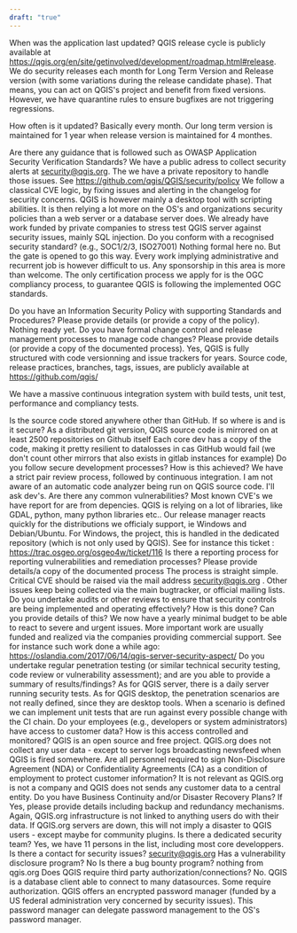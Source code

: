 ```yaml
---
draft: "true"
---
```


When was the application last updated?
QGIS release cycle is publicly available at https://qgis.org/en/site/getinvolved/development/roadmap.html#release.
We do security releases each month for Long Term Version and Release version (with some variations during the release candidate phase). That means, you can act on QGIS's project and benefit from fixed versions. However, we have quarantine rules to ensure bugfixes are not triggering regressions.

How often is it updated?
Basically every month. Our long term version is maintained for 1 year when release version is maintained for 4 monthes.

Are there any guidance that is followed such as OWASP Application Security Verification Standards?
We have a public adress to collect security alerts at security@qgis.org. The we have a private repository to handle those issues. See https://github.com/qgis/QGIS/security/policy
We follow a classical CVE logic, by fixing issues and alerting in the changelog for security concerns. QGIS is however mainly a desktop tool with scripting abilities. It is then relying a lot more on the OS's and organizations security policies than a web server or a database server does.
We already have work funded by private companies to stress test QGIS server against security issues, mainly SQL injection.
Do you conform with a recognised security standard? (e.g., SOC1/2/3, ISO27001)
Nothing formal here no. But the gate is opened to go this way.  Every work implying administrative and recurrent job is however difficult to us. Any sponsorship in this area is more than welcome. The only certification process we apply for is the OGC compliancy process, to guarantee QGIS is following the implemented OGC standards.

Do you have an Information Security Policy with supporting Standards and Procedures? Please provide details (or provide a copy of the policy).
Nothing ready yet.
Do you have formal change control and release management processes to manage code changes? Please provide details (or provide a copy of the documented process).
Yes, QGIS is fully structured with code versionning and issue trackers for years. Source code, release practices, branches, tags, issues, are publicly available at https://github.com/qgis/

We have a massive continuous integration system with build tests, unit test, performance and compliancy tests.


Is the source code stored anywhere other than GitHub. If so where is and is it secure?
As a distributed git version, QGIS source code is mirrored on at least 2500 repositories on Github itself Each core dev has a copy of the code, making it pretty resilient to datalosses in cas GitHub would fail (we don't count other mirrors that also exists in gitlab instances for example)
Do you follow secure development processes? How is this achieved?
We have a strict pair review process, followed by continuous integration. I am not aware of an automatic code analyzer being run on QGIS source code. I'll ask dev's.
Are there any common vulnerabilities?
Most known CVE's we have report for are from depencies. QGIS is relying on a lot of libraries, like GDAL, python, many python libraries etc.. Our release manager reacts quickly for the distributions we officialy support, ie Windows and Debian/Ubuntu. For Windows, the project, this is handled in the dedicated repository (which is not only used by QGIS). See for instance this  ticket : https://trac.osgeo.org/osgeo4w/ticket/116
Is there a reporting process for reporting vulnerabilities and remediation processes? Please provide details/a copy of the documented process
The process is straight simple. Critical CVE should be raised via the mail address security@qgis.org . Other issues keep being collected via the main bugtracker, or official mailing lists.
Do you undertake audits or other reviews to ensure that security controls are being implemented and operating effectively? How is this done? Can you provide details of this?
We now have a yearly minimal budget to be able to react to severe and urgent issues.
More important work are usually funded and realized via the companies providing commercial support. See for instance such work done a while ago: https://oslandia.com/2017/06/14/qgis-server-security-aspect/
Do you undertake regular penetration testing (or similar technical security testing, code review or vulnerability assessment); and are you able to provide a summary of results/findings?
As for QGIS server, there is a daily server running security tests.
As for QGIS desktop, the penetration scenarios are not really defined, since they are desktop tools. When a scenario is defined we can implement unit tests that are run against every possible change with the CI chain.
Do your employees (e.g., developers or system administrators) have access to customer data? How is this access controlled and monitored?
QGIS is an open source and free project. QGIS.org does not collect any user data - except to server logs broadcasting newsfeed when QGIS is fired somewhere. 
Are all personnel required to sign Non-Disclosure Agreement (NDA) or Confidentiality Agreements (CA) as a condition of employment to protect customer information?
It is not relevant as QGIS.org is not a company and QGIS does not sends any customer data to a central entity.
Do you have Business Continuity and/or Disaster Recovery Plans? If Yes, please provide details including backup and redundancy mechanisms.
Again, QGIS.org infrastructure is not linked to anything users do with their data. If QGIS.org servers are down, this will not imply a disaster to QGIS users - except maybe for community plugins. 
Is there a  dedicated security team?
Yes, we have 11 persons in the list, including most core developpers.
Is there a contact for security issues?
security@qgis.org
Has a vulnerability disclosure program?
No
Is there a bug bounty program?
nothing from qgis.org
Does QGIS require third party authorization/connections?
No. QGIS is a database client able to connect to many datasources. Some require authorization. QGIS offers an encrypted password manager (funded by a US federal administration very concerned by security issues). This password manager can delegate password management to the OS's password manager.

